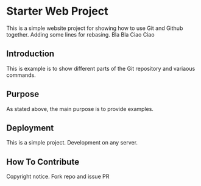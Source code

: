 # Starter Web Project

This is a simple website project for showing how to use Git and Github
together. Adding some lines for rebasing.
Bla Bla
Ciao Ciao
## Introduction

This is example is to show different parts of the Git repository and variaous
commands.

## Purpose

As stated above, the main purpose is to provide examples.

## Deployment

This is a simple project. Development on any server.

## How To Contribute

Copyright notice. Fork repo and issue PR